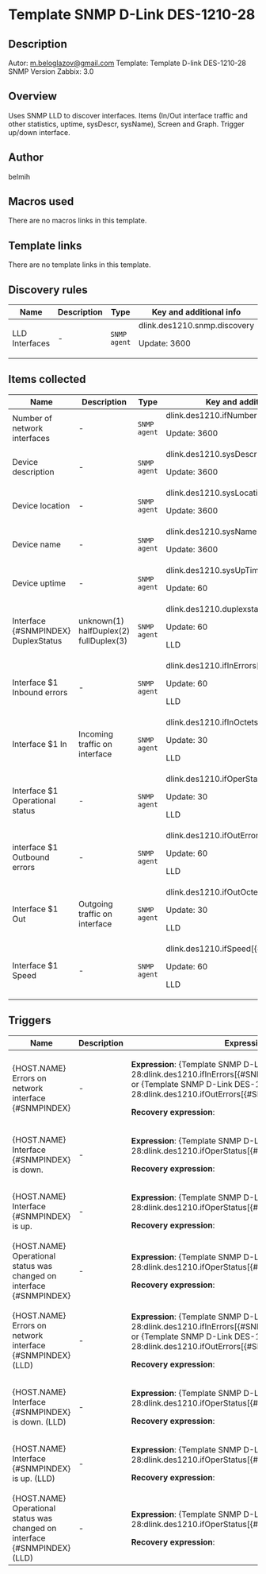 # Template SNMP D-Link DES-1210-28

## Description

Autor: m.beloglazov@gmail.com Template: Template D-link DES-1210-28 SNMP Version Zabbix: 3.0

## Overview

Uses SNMP LLD to discover interfaces. Items (In/Out interface traffic and other statistics, uptime, sysDescr, sysName), Screen and Graph. Trigger up/down interface.



## Author

belmih

## Macros used

There are no macros links in this template.

## Template links

There are no template links in this template.

## Discovery rules

|Name|Description|Type|Key and additional info|
|----|-----------|----|----|
|LLD Interfaces|<p>-</p>|`SNMP agent`|dlink.des1210.snmp.discovery<p>Update: 3600</p>|
## Items collected

|Name|Description|Type|Key and additional info|
|----|-----------|----|----|
|Number of network interfaces|<p>-</p>|`SNMP agent`|dlink.des1210.ifNumber<p>Update: 3600</p>|
|Device description|<p>-</p>|`SNMP agent`|dlink.des1210.sysDescr<p>Update: 3600</p>|
|Device location|<p>-</p>|`SNMP agent`|dlink.des1210.sysLocation<p>Update: 3600</p>|
|Device name|<p>-</p>|`SNMP agent`|dlink.des1210.sysName<p>Update: 3600</p>|
|Device uptime|<p>-</p>|`SNMP agent`|dlink.des1210.sysUpTime<p>Update: 60</p>|
|Interface {#SNMPINDEX} DuplexStatus|<p>unknown(1) halfDuplex(2) fullDuplex(3)</p>|`SNMP agent`|dlink.des1210.duplexstatus[{#SNMPINDEX}]<p>Update: 60</p><p>LLD</p>|
|Interface $1 Inbound errors|<p>-</p>|`SNMP agent`|dlink.des1210.ifInErrors[{#SNMPINDEX}]<p>Update: 60</p><p>LLD</p>|
|Interface $1 In|<p>Incoming traffic on interface</p>|`SNMP agent`|dlink.des1210.ifInOctets[{#SNMPINDEX}]<p>Update: 30</p><p>LLD</p>|
|Interface $1 Operational status|<p>-</p>|`SNMP agent`|dlink.des1210.ifOperStatus[{#SNMPINDEX}]<p>Update: 30</p><p>LLD</p>|
|interface $1 Outbound errors|<p>-</p>|`SNMP agent`|dlink.des1210.ifOutErrors[{#SNMPINDEX}]<p>Update: 60</p><p>LLD</p>|
|Interface $1 Out|<p>Outgoing traffic on interface</p>|`SNMP agent`|dlink.des1210.ifOutOctets[{#SNMPINDEX}]<p>Update: 30</p><p>LLD</p>|
|Interface $1 Speed|<p>-</p>|`SNMP agent`|dlink.des1210.ifSpeed[{#SNMPINDEX}]<p>Update: 60</p><p>LLD</p>|
## Triggers

|Name|Description|Expression|Priority|
|----|-----------|----------|--------|
|{HOST.NAME} Errors on network interface {#SNMPINDEX}|<p>-</p>|<p>**Expression**: {Template SNMP D-Link DES-1210-28:dlink.des1210.ifInErrors[{#SNMPINDEX}].avg(1800)}>1 or {Template SNMP D-Link DES-1210-28:dlink.des1210.ifOutErrors[{#SNMPINDEX}].avg(1800)}>1</p><p>**Recovery expression**: </p>|average|
|{HOST.NAME} Interface {#SNMPINDEX} is down.|<p>-</p>|<p>**Expression**: {Template SNMP D-Link DES-1210-28:dlink.des1210.ifOperStatus[{#SNMPINDEX}].last()}=2</p><p>**Recovery expression**: </p>|warning|
|{HOST.NAME} Interface {#SNMPINDEX} is up.|<p>-</p>|<p>**Expression**: {Template SNMP D-Link DES-1210-28:dlink.des1210.ifOperStatus[{#SNMPINDEX}].last()}=1</p><p>**Recovery expression**: </p>|warning|
|{HOST.NAME} Operational status was changed on interface {#SNMPINDEX}|<p>-</p>|<p>**Expression**: {Template SNMP D-Link DES-1210-28:dlink.des1210.ifOperStatus[{#SNMPINDEX}].diff()}=1</p><p>**Recovery expression**: </p>|information|
|{HOST.NAME} Errors on network interface {#SNMPINDEX} (LLD)|<p>-</p>|<p>**Expression**: {Template SNMP D-Link DES-1210-28:dlink.des1210.ifInErrors[{#SNMPINDEX}].avg(1800)}>1 or {Template SNMP D-Link DES-1210-28:dlink.des1210.ifOutErrors[{#SNMPINDEX}].avg(1800)}>1</p><p>**Recovery expression**: </p>|average|
|{HOST.NAME} Interface {#SNMPINDEX} is down. (LLD)|<p>-</p>|<p>**Expression**: {Template SNMP D-Link DES-1210-28:dlink.des1210.ifOperStatus[{#SNMPINDEX}].last()}=2</p><p>**Recovery expression**: </p>|warning|
|{HOST.NAME} Interface {#SNMPINDEX} is up. (LLD)|<p>-</p>|<p>**Expression**: {Template SNMP D-Link DES-1210-28:dlink.des1210.ifOperStatus[{#SNMPINDEX}].last()}=1</p><p>**Recovery expression**: </p>|warning|
|{HOST.NAME} Operational status was changed on interface {#SNMPINDEX} (LLD)|<p>-</p>|<p>**Expression**: {Template SNMP D-Link DES-1210-28:dlink.des1210.ifOperStatus[{#SNMPINDEX}].diff()}=1</p><p>**Recovery expression**: </p>|information|
